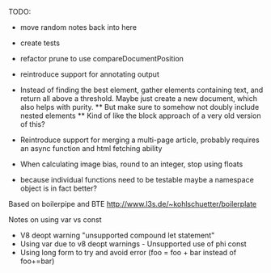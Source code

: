 
TODO:

* move random notes back into here
* create tests
* refactor prune to use compareDocumentPosition
* reintroduce support for annotating output

* Instead of finding the best element, gather elements containing text, and
return all above a threshold. Maybe just create a new document, which also
helps with purity.
** But make sure to somehow not doubly include nested elements
** Kind of like the block approach of a very old version of this?

* Reintroduce support for merging a multi-page article, probably requires an
async function and html fetching ability

* When calculating image bias, round to an integer, stop using floats

* because individual functions need to be testable maybe a namespace object
is in fact better?

Based on boilerpipe and BTE
http://www.l3s.de/~kohlschuetter/boilerplate


Notes on using var vs const
* V8 deopt warning "unsupported compound let statement"
* Using var due to v8 deopt warnings - Unsupported use of phi const
* Using long form to try and avoid error (foo = foo + bar instead of foo+=bar)
